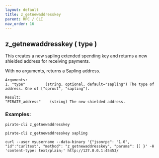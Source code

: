 ```yaml
---
layout: default
title: z_getnewaddresskey
parent: RPC / CLI
nav_order: 16
---
```


## z_getnewaddresskey ( type )
This creates a new sapling extended spending key and
returns a new shielded address for receiving payments.

With no arguments, returns a Sapling address.

```
Arguments:
1. "type"         (string, optional, default="sapling") The type of address. One of ["sprout", "sapling"].
```
```
Result:
"PIRATE_address"    (string) The new shielded address.
```

### Examples:
```
pirate-cli z_getnewaddresskey 
```
```
pirate-cli z_getnewaddresskey sapling
```
```
curl --user myusername --data-binary '{"jsonrpc": "1.0", "id":"curltest", "method": "z_getnewaddresskey", "params": [] }' -H 'content-type: text/plain;' http://127.0.0.1:45453/
```
